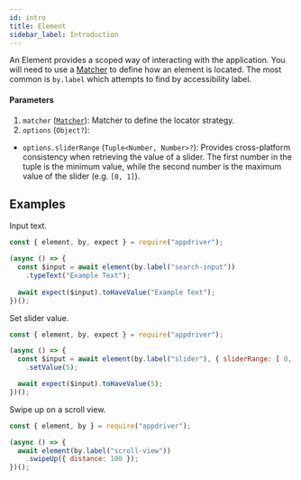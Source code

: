 ```yaml
---
id: intro
title: Element
sidebar_label: Introduction
---
```


An Element provides a scoped way of interacting with the application. You will need to use a [Matcher](../matchers/intro.md) to define how an element is located. The most common is `by.label` which attempts to find by accessibility label.

#### Parameters

1. `matcher` ([`Matcher`](../matchers/intro.md)): Matcher to define the locator strategy.
2. `options` (`Object?`):
  - `options.sliderRange` (`Tuple<Number, Number>?`): Provides cross-platform consistency when retrieving the value of a slider. The first number in the tuple is the minimum value, while the second number is the maximum value of the slider (e.g. `[0, 1]`).

## Examples

Input text.

```javascript
const { element, by, expect } = require("appdriver");

(async () => {
  const $input = await element(by.label("search-input"))
    .typeText("Example Text");
  
  await expect($input).toHaveValue("Example Text");
})();
```

Set slider value.

```javascript
const { element, by, expect } = require("appdriver");

(async () => {
  const $input = await element(by.label("slider"), { sliderRange: [ 0, 10 ] })
    .setValue(5);

  await expect($input).toHaveValue(5);
})();
```

Swipe up on a scroll view.

```javascript
const { element, by } = require("appdriver");

(async () => {
  await element(by.label("scroll-view"))
    .swipeUp({ distance: 100 });
})();
```